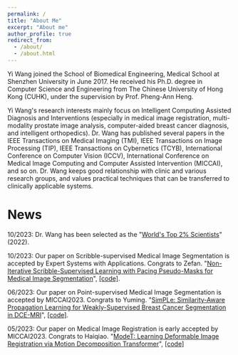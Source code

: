 ```yaml
---
permalink: /
title: "About Me"
excerpt: "About me"
author_profile: true
redirect_from: 
  - /about/
  - /about.html
---
```


Yi Wang joined the School of Biomedical Engineering, Medical School at Shenzhen University in June 2017. He received his Ph.D. degree in Computer Science and Engineering from The Chinese University of Hong Kong (CUHK), under the supervision by Prof. Pheng-Ann Heng.

Yi Wang's research interests mainly focus on Intelligent Computing Assisted Diagnosis and Interventions (especially in medical image registration, multi-modality prostate image analysis, computer-aided breast cancer diagnosis, and intelligent orthopedics). Dr. Wang has published several papers in the IEEE Transactions on Medical Imaging (TMI), IEEE Transactions on Image Processing (TIP), IEEE Transactions on Cybernetics (TCYB), International Conference on Computer Vision (ICCV), International Conference on Medical Image Computing and Computer Assisted Intervention (MICCAI), and so on. Dr. Wang keeps good relationship with clinic and various research groups, and values practical techniques that can be transferred to clinically applicable systems.

News
======
10/2023: Dr. Wang has been selected as the "[World's Top 2% Scientists](https://data.mendeley.com/datasets/btchxktzyw)" (2022).

10/2023: Our paper on Scribble-supervised Medical Image Segmentation is accepted by Expert Systems with Applications. Congrats to Zefan. "[Non-Iterative Scribble-Supervised Learning with Pacing Pseudo-Masks for Medical Image Segmentation](https://www.sciencedirect.com/science/article/pii/S0957417423025265)", [[code]](https://github.com/zefanyang/pacingpseudo).

06/2023: Our paper on Point-supervised Medical Image Segmentation is accepted by MICCAI2023. Congrats to Yuming. "[SimPLe: Similarity-Aware Propagation Learning for Weakly-Supervised Breast Cancer Segmentation in DCE-MRI](https://link.springer.com/chapter/10.1007/978-3-031-43901-8_54)", [[code]](https://github.com/Abner228/SmileCode).

05/2023: Our paper on Medical Image Registration is early accepted by MICCAI2023. Congrats to Haiqiao. "[ModeT: Learning Deformable Image Registration via Motion Decomposition Transformer](https://link.springer.com/chapter/10.1007/978-3-031-43999-5_70)", [[code]](https://github.com/ZAX130/SmileCode)
